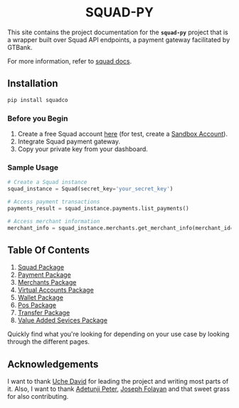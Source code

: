 # <center>SQUAD-PY<center/>

This site contains the project documentation for the
**`squad-py`** project that is a wrapper built over Squad API endpoints,
a payment gateway facilitated by GTBank.

For more information, refer to 
[squad docs](
    https://squadinc.gitbook.io/squad-api-documentation/).

## Installation
```bash
pip install squadco
```

### Before you Begin
1. Create a free Squad account [here](https://dashboard.squadco.com/sign-up) (for test, create a [Sandbox Account](https://sandbox.squadco.com/sign-up)).
2. Integrate Squad payment gateway.
3. Copy your private key from your dashboard.


### Sample Usage
```python
# Create a Squad instance
squad_instance = Squad(secret_key='your_secret_key')

# Access payment transactions
payments_result = squad_instance.payments.list_payments()

# Access merchant information
merchant_info = squad_instance.merchants.get_merchant_info(merchant_id='merchant123')
```

## Table Of Contents

1. [Squad Package](squad.md)
2. [Payment Package](payment.md)
3. [Merchants Package](merchants.md)
4. [Virtual Accounts Package](virtual_accounts.md)
5. [Wallet Package](wallet.md)
6. [Pos Package](pos.md)
7. [Transfer Package](transfer.md)
8. [Value Added Sevices Package](value_added.md)


Quickly find what you're looking for depending on
your use case by looking through the different pages.

## Acknowledgements

I want to thank [Uche David](https://github.com/debugtitan) for leading the project and writing most parts of it. Also, I want to thank [Adetunji Peter](https://github.com/Grenate22), [Joseph Folayan](https://github.com/joey1123455) and that sweet grass for also contributing.

